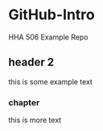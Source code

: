 # GitHub-Intro
HHA 506 Example Repo

## header 2
this is some example text

### chapter 
this is more text
